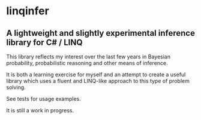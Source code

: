 # linqinfer

## A lightweight and slightly experimental inference library for C# / LINQ

This library reflects my interest over the last few years in Bayesian probability, 
probabilistic reasoning and other means of inference.

It is both a learning exercise for myself and an attempt to create a useful
library which uses a fluent and LINQ-like approach to this type of problem solving.

See tests for usage examples.

It is still a work in progress.

